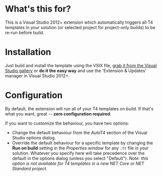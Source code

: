 # What's this for?

This is a Visual Studio 2012+ extension which automatically triggers all T4 templates in your solution (or selected project for project-only builds) to be re-run before build.

# Installation

Just build and install the template using the VSIX file, [grab it from the Visual Studio gallery](http://visualstudiogallery.msdn.microsoft.com/84e6f033-6da3-4641-a058-12feef0a33b9) or **do it the easy way** and use the 'Extension & Updates' manager in Visual Studio 2012+.

# Configuration

By default, the extension will run all of your T4 templates on build. If that's what you want, great -- **zero configuration required**.

If you want to customize the behaviour, you have two options:

* Change the default behaviour from the _AutoT4_ section of the Visual Studio options dialog.
* Override the default behaviour for a specific template by changing the **Run on build** setting in the _Properties window_ for any `.tt` file in your solution. Whatever you specify here will take precedence over the default in the options dialog (unless you select "Default"). _Note: this option is not available for T4 templates in a new NET Core or NET Standard project._
